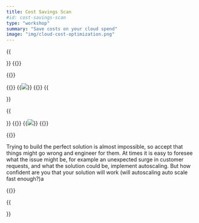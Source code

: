 ```yaml
---
title: Cost Savings Scan
#id: cost-savings-scan
type: "workshop"
summary: "Save costs on your cloud spend"
image: "img/cloud-cost-optimization.png"
---
```


{{<section>}}
{{<col-left-10 title="">}}


{{</col-left-10>}}

{{<col-right-2>}}
{{<img class="img-fluid" src="/img/cost-savings-scan.png">}}
{{</col-right-2>}}
{{</section>}}


{{<section>}}
{{<col-left-2>}}
{{<img class="img-fluid" src="/img/cost-savings-scan.png">}}
{{</col-left-2>}}

{{<col-right-10 title="This is the title">}}

Trying to build the perfect solution is almost impossible,
so accept that things might go wrong and engineer for
them. At times it is easy to foresee what the issue might be, for example an unexpected surge in customer
requests, and what the solution could be, implement autoscaling. But how confident are you that your
solution will
work (will autoscaling auto scale fast enough?)a

{{</col-right-10>}}

{{</section>}}